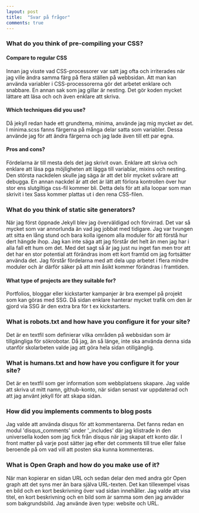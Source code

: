 ```yaml
---
layout: post
title:  "Svar på frågor"
comments: true
---
```


<h3>What do you think of pre-compiling your CSS?</h3>
<h4>Compare to regular CSS</h4>
Innan jag visste vad CSS-processorer var satt jag ofta och irriterades när jag ville ändra samma färg på flera ställen på webbsidan. Att man kan använda variabler i CSS-processorerna gör det arbetet enklare och snabbare.
En annan sak som jag gillar är nesting. Det gör koden mycket lättare att läsa och och även enklare att skriva.

<h4>Which techniques did you use?</h4>
Då jekyll redan hade ett grundtema, minima, använde jag mig mycket av det. I minima.scss fanns färgerna på många delar satta som variabler. Dessa använde jag för att ändra färgerna och jag lade även till ett par egna.

<h4>Pros and cons?</h4>
Fördelarna är till mesta dels det jag skrivit ovan. Enklare att skriva och enklare att läsa pga möjligheten att lägga till variablar, mixins och nesting. Den största nackdelen skulle jag säga är att det blir mycket svårare att debugga. En annan nackdel är att det är lätt att förlora kontrollen över hur stor ens slutgiltiga css-fil kommer bli. Detta dels för att alla loopar som man skrivit i tex Sass kommer plattas ut i den rena CSS-filen.

<h3>What do you think of static site generators?</h3>

När jag först öppnade Jekyll blev jag överväldigad och förvirrad. Det var så mycket som var annorlunda än vad jag jobbat med tidigare. 
Jag var tvungen att sitta en lång stund och bara kolla igenom alla moduler för att förstå hur dert hängde ihop. Jag kan inte säga att jag förstår det helt än men jag har i alla fall ett hum om det. Med det sagt så är jag just nu inget fan men tror att det har en stor potential att förändras inom ett kort framtid om jag fortsätter använda det. Jag förstår fördelarna med att dela upp arbetet i flera mindre moduler och är därför säker på att min åsikt kommer förändras i framtiden.

<h4>What type of projects are they suitable for?</h4>

Portfolios, bloggar eller kickstarter kampanjer är bra exempel på projekt som kan göras med SSG. Då sidan enklare hanterar mycket trafik om den är gjord via SSG är den extra bra för t ex kickstarters.

<h3>What is robots.txt and how have you configure it for your site?</h3>

Det är en textfil som definierar vilka områden på webbsidan som är tillgängliga för sökrobotar. Då jag, än så länge, inte ska använda denna sida utanför skolarbeten valde jag att göra hela sidan otillgänglig.

<h3>What is humans.txt and how have you configure it for your site?</h3>
Det är en textfil som ger information som webbplatsens skapare. Jag valde att skriva ut mitt namn, github-konto, när sidan senast var uppdaterad och att jag använt jekyll för att skapa sidan.

<h3>How did you implements comments to blog posts</h3>
Jag valde att använda disqus för att kommentarerna. Det fanns redan en modul 'disqus_comments' under '_includes' där jag klistrade in den universella koden som jag fick från disqus när jag skapat ett konto där. I front matter på varje post sätter jag efter det comments till true eller false beroende på om vad vill att posten ska kunna kommenteras.

<h3>What is Open Graph and how do you make use of it?</h3>
När man kopierar en sidan URL och sedan delar den med andra gör Open graph att det syns mer än bara själva URL-texten. Det kan tillexempel visas en bild och en kort beskrivning över vad sidan innehåller.
Jag valde att visa titel, en kort beskrivning och en bild som är samma som den jag anväder som bakgrundsbild. Jag använde även type: website och URL.
